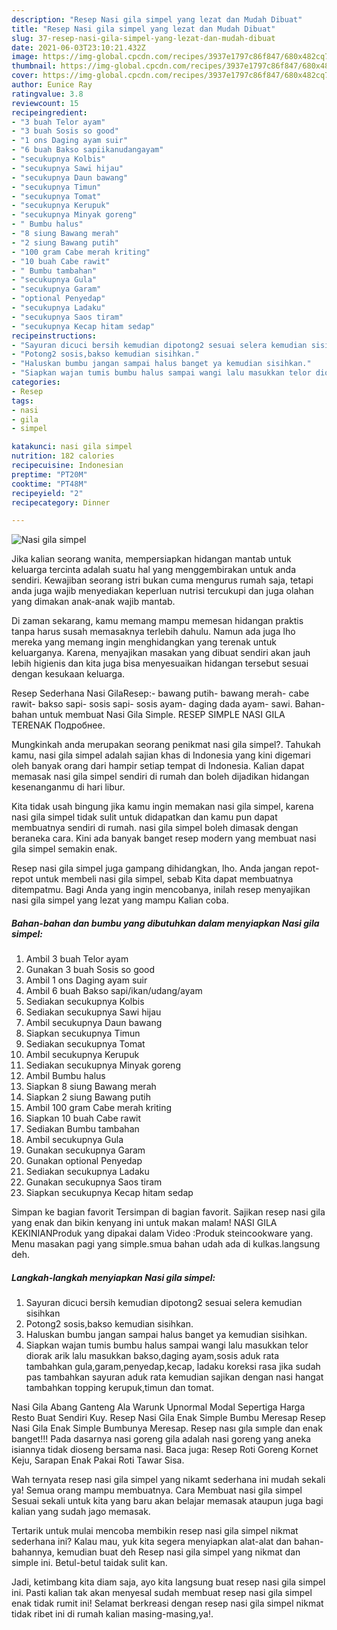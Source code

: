 ```yaml
---
description: "Resep Nasi gila simpel yang lezat dan Mudah Dibuat"
title: "Resep Nasi gila simpel yang lezat dan Mudah Dibuat"
slug: 37-resep-nasi-gila-simpel-yang-lezat-dan-mudah-dibuat
date: 2021-06-03T23:10:21.432Z
image: https://img-global.cpcdn.com/recipes/3937e1797c86f847/680x482cq70/nasi-gila-simpel-foto-resep-utama.jpg
thumbnail: https://img-global.cpcdn.com/recipes/3937e1797c86f847/680x482cq70/nasi-gila-simpel-foto-resep-utama.jpg
cover: https://img-global.cpcdn.com/recipes/3937e1797c86f847/680x482cq70/nasi-gila-simpel-foto-resep-utama.jpg
author: Eunice Ray
ratingvalue: 3.8
reviewcount: 15
recipeingredient:
- "3 buah Telor ayam"
- "3 buah Sosis so good"
- "1 ons Daging ayam suir"
- "6 buah Bakso sapiikanudangayam"
- "secukupnya Kolbis"
- "secukupnya Sawi hijau"
- "secukupnya Daun bawang"
- "secukupnya Timun"
- "secukupnya Tomat"
- "secukupnya Kerupuk"
- "secukupnya Minyak goreng"
- " Bumbu halus"
- "8 siung Bawang merah"
- "2 siung Bawang putih"
- "100 gram Cabe merah kriting"
- "10 buah Cabe rawit"
- " Bumbu tambahan"
- "secukupnya Gula"
- "secukupnya Garam"
- "optional Penyedap"
- "secukupnya Ladaku"
- "secukupnya Saos tiram"
- "secukupnya Kecap hitam sedap"
recipeinstructions:
- "Sayuran dicuci bersih kemudian dipotong2 sesuai selera kemudian sisihkan"
- "Potong2 sosis,bakso kemudian sisihkan."
- "Haluskan bumbu jangan sampai halus banget ya kemudian sisihkan."
- "Siapkan wajan tumis bumbu halus sampai wangi lalu masukkan telor diorak arik lalu masukkan bakso,daging ayam,sosis aduk rata tambahkan gula,garam,penyedap,kecap, ladaku koreksi rasa jika sudah pas tambahkan sayuran aduk rata kemudian sajikan dengan nasi hangat tambahkan topping kerupuk,timun dan tomat."
categories:
- Resep
tags:
- nasi
- gila
- simpel

katakunci: nasi gila simpel 
nutrition: 182 calories
recipecuisine: Indonesian
preptime: "PT20M"
cooktime: "PT48M"
recipeyield: "2"
recipecategory: Dinner

---
```



![Nasi gila simpel](https://img-global.cpcdn.com/recipes/3937e1797c86f847/680x482cq70/nasi-gila-simpel-foto-resep-utama.jpg)

Jika kalian seorang wanita, mempersiapkan hidangan mantab untuk keluarga tercinta adalah suatu hal yang menggembirakan untuk anda sendiri. Kewajiban seorang istri bukan cuma mengurus rumah saja, tetapi anda juga wajib menyediakan keperluan nutrisi tercukupi dan juga olahan yang dimakan anak-anak wajib mantab.

Di zaman  sekarang, kamu memang mampu memesan hidangan praktis tanpa harus susah memasaknya terlebih dahulu. Namun ada juga lho mereka yang memang ingin menghidangkan yang terenak untuk keluarganya. Karena, menyajikan masakan yang dibuat sendiri akan jauh lebih higienis dan kita juga bisa menyesuaikan hidangan tersebut sesuai dengan kesukaan keluarga. 

Resep Sederhana Nasi GilaResep:- bawang putih- bawang merah- cabe rawit- bakso sapi- sosis sapi- sosis ayam- daging dada ayam- sawi. Bahan-bahan untuk membuat Nasi Gila Simple. RESEP SIMPLE NASI GILA TERENAK Подробнее.

Mungkinkah anda merupakan seorang penikmat nasi gila simpel?. Tahukah kamu, nasi gila simpel adalah sajian khas di Indonesia yang kini digemari oleh banyak orang dari hampir setiap tempat di Indonesia. Kalian dapat memasak nasi gila simpel sendiri di rumah dan boleh dijadikan hidangan kesenanganmu di hari libur.

Kita tidak usah bingung jika kamu ingin memakan nasi gila simpel, karena nasi gila simpel tidak sulit untuk didapatkan dan kamu pun dapat membuatnya sendiri di rumah. nasi gila simpel boleh dimasak dengan beraneka cara. Kini ada banyak banget resep modern yang membuat nasi gila simpel semakin enak.

Resep nasi gila simpel juga gampang dihidangkan, lho. Anda jangan repot-repot untuk membeli nasi gila simpel, sebab Kita dapat membuatnya ditempatmu. Bagi Anda yang ingin mencobanya, inilah resep menyajikan nasi gila simpel yang lezat yang mampu Kalian coba.

<!--inarticleads1-->

##### Bahan-bahan dan bumbu yang dibutuhkan dalam menyiapkan Nasi gila simpel:

1. Ambil 3 buah Telor ayam
1. Gunakan 3 buah Sosis so good
1. Ambil 1 ons Daging ayam suir
1. Ambil 6 buah Bakso sapi/ikan/udang/ayam
1. Sediakan secukupnya Kolbis
1. Sediakan secukupnya Sawi hijau
1. Ambil secukupnya Daun bawang
1. Siapkan secukupnya Timun
1. Sediakan secukupnya Tomat
1. Ambil secukupnya Kerupuk
1. Sediakan secukupnya Minyak goreng
1. Ambil  Bumbu halus
1. Siapkan 8 siung Bawang merah
1. Siapkan 2 siung Bawang putih
1. Ambil 100 gram Cabe merah kriting
1. Siapkan 10 buah Cabe rawit
1. Sediakan  Bumbu tambahan
1. Ambil secukupnya Gula
1. Gunakan secukupnya Garam
1. Gunakan optional Penyedap
1. Sediakan secukupnya Ladaku
1. Gunakan secukupnya Saos tiram
1. Siapkan secukupnya Kecap hitam sedap


Simpan ke bagian favorit Tersimpan di bagian favorit. Sajikan resep nasi gila yang enak dan bikin kenyang ini untuk makan malam! NASI GILA KEKINIANProduk yang dipakai dalam Video :Produk steincookware yang. Menu masakan pagi yang simple.smua bahan udah ada di kulkas.langsung deh. 

<!--inarticleads2-->

##### Langkah-langkah menyiapkan Nasi gila simpel:

1. Sayuran dicuci bersih kemudian dipotong2 sesuai selera kemudian sisihkan
1. Potong2 sosis,bakso kemudian sisihkan.
1. Haluskan bumbu jangan sampai halus banget ya kemudian sisihkan.
1. Siapkan wajan tumis bumbu halus sampai wangi lalu masukkan telor diorak arik lalu masukkan bakso,daging ayam,sosis aduk rata tambahkan gula,garam,penyedap,kecap, ladaku koreksi rasa jika sudah pas tambahkan sayuran aduk rata kemudian sajikan dengan nasi hangat tambahkan topping kerupuk,timun dan tomat.


Nasi Gila Abang Ganteng Ala Warunk Upnormal Modal Sepertiga Harga Resto Buat Sendiri Kuy. Resep Nasi Gila Enak Simple Bumbu Meresap Resep Nasi Gila Enak Simple Bumbunya Meresap. Resep nası gıla sımple dan enak banget!!! Pada dasarnya nasi goreng gila adalah nasi goreng yang aneka isiannya tidak dioseng bersama nasi. Baca juga: Resep Roti Goreng Kornet Keju, Sarapan Enak Pakai Roti Tawar Sisa. 

Wah ternyata resep nasi gila simpel yang nikamt sederhana ini mudah sekali ya! Semua orang mampu membuatnya. Cara Membuat nasi gila simpel Sesuai sekali untuk kita yang baru akan belajar memasak ataupun juga bagi kalian yang sudah jago memasak.

Tertarik untuk mulai mencoba membikin resep nasi gila simpel nikmat sederhana ini? Kalau mau, yuk kita segera menyiapkan alat-alat dan bahan-bahannya, kemudian buat deh Resep nasi gila simpel yang nikmat dan simple ini. Betul-betul taidak sulit kan. 

Jadi, ketimbang kita diam saja, ayo kita langsung buat resep nasi gila simpel ini. Pasti kalian tak akan menyesal sudah membuat resep nasi gila simpel enak tidak rumit ini! Selamat berkreasi dengan resep nasi gila simpel nikmat tidak ribet ini di rumah kalian masing-masing,ya!.

